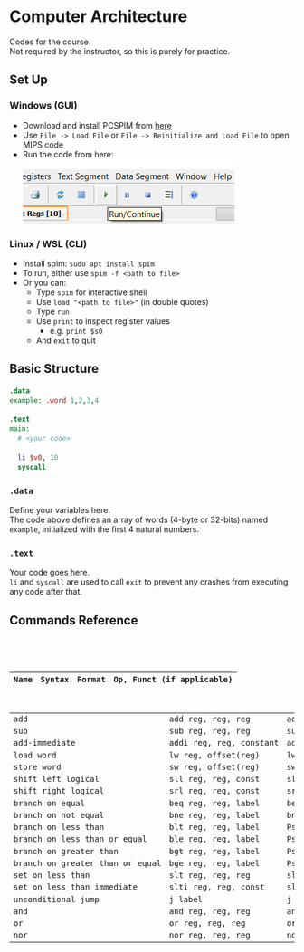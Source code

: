 # Computer Architecture

Codes for the course. <br>
Not required by the instructor, so this is purely for practice.

## Set Up

### Windows (GUI)

- Download and install PCSPIM from <a href="https://sourceforge.net/projects/spimsimulator/files/latest/download">here</a>
- Use `File -> Load File` or `File -> Reinitialize and Load File` to open MIPS code
- Run the code from here: <br> ![click green arrow to run code](readme_img/run_code.png)

### Linux / WSL (CLI)

- Install spim: `sudo apt install spim`
- To run, either use `spim -f <path to file>`
- Or you can:
  - Type `spim` for interactive shell
  - Use `load "<path to file>"` (in double quotes)
  - Type `run`
  - Use `print` to inspect register values
    - e.g. `print $s0`
  - And `exit` to quit

## Basic Structure

```mips
.data
example: .word 1,2,3,4

.text
main:
  # <your code>

  li $v0, 10
  syscall
```

### `.data`

Define your variables here. <br>
The code above defines an array of words (4-byte or 32-bits) named `example`, initialized with the first 4 natural numbers.

### `.text`

Your code goes here. <br>
`li` and `syscall` are used to call `exit` to prevent any crashes from executing any code after that.

## Commands Reference

<pre>
<table>

  <thead>
    <th>Name</th>
    <th>Syntax</th>
    <th>Format</th>
    <th>Op, Funct (if applicable)</th>
  </thead>

  <tbody>
      <tr>
        <td>add</td>
        <td>add reg, reg, reg</td>
        <td>add rd, rs, rt</td>
        <td>0, 32</td>
      </tr>
      <tr>
        <td>sub</td>
        <td>sub reg, reg, reg</td>
        <td>sub rd, rs, rt</td>
        <td>0, 34</td>
      </tr>
      <tr>
        <td>add-immediate</td>
        <td>addi reg, reg, constant</td>
        <td>addi rd, rs, immediate</td>
        <td>8</td>
      </tr>

      <tr>
        <td>load word</td>
        <td>lw reg, offset(reg)</td>
        <td>lw rt, immediate(rs)</td>
        <td>35</td>
      </tr>
      <tr>
        <td>store word</td>
        <td>sw reg, offset(reg)</td>
        <td>sw rt, immediate(rs)</td>
        <td>43</td>
      </tr>

      <tr>
        <td>shift left logical</td>
        <td>sll reg, reg, const</td>
        <td>sll rd, rt, shamt</td>
        <td>0, 0</td>
      </tr>
      <tr>
        <td>shift right logical</td>
        <td>srl reg, reg, const</td>
        <td>srl rd, rt, shamt</td>
        <td>0, 2</td>
      </tr>

      <tr>
        <td>branch on equal</td>
        <td>beq reg, reg, label</td>
        <td>beq rs, rt, address</td>
        <td>4</td>
      </tr>
      <tr>
        <td>branch on not equal</td>
        <td>bne reg, reg, label</td>
        <td>bne rs, rt, address</td>
        <td>5</td>
      </tr>

      <tr>
        <td>branch on less than</td>
        <td>blt reg, reg, label</td>
        <td>Pseudo-instruction</td>
        <td>Pseudo-instruction</td>
      </tr>
      <tr>
        <td>branch on less than or equal</td>
        <td>ble reg, reg, label</td>
        <td>Pseudo-instruction</td>
        <td>Pseudo-instruction</td>
      </tr>
      <tr>
        <td>branch on greater than</td>
        <td>bgt reg, reg, label</td>
        <td>Pseudo-instruction</td>
        <td>Pseudo-instruction</td>
      </tr>
      <tr>
        <td>branch on greater than or equal</td>
        <td>bge reg, reg, label</td>
        <td>Pseudo-instruction</td>
        <td>Pseudo-instruction</td>
      </tr>

      <tr>
        <td>set on less than</td>
        <td>slt reg, reg, reg</td>
        <td>slt rd, rs, rt</td>
        <td>0, 42</td>
      </tr>
      <tr>
        <td>set on less than immediate</td>
        <td>slti reg, reg, const</td>
        <td>slti rd, rs, immediate</td>
        <td>10</td>
      </tr>

      <tr>
        <td>unconditional jump</td>
        <td>j label</td>
        <td>j address</td>
        <td>2</td>
      </tr>

      <tr>
        <td>and</td>
        <td>and reg, reg, reg</td>
        <td>and rd, rs, rt</td>
        <td>0, 36</td>
      </tr>
      <tr>
        <td>or</td>
        <td>or reg, reg, reg</td>
        <td>or rd, rs, rt</td>
        <td>0, 37</td>
      </tr>
      <tr>
        <td>nor</td>
        <td>nor reg, reg, reg</td>
        <td>nor rd, rs, rt</td>
        <td>0, 39</td>
      </tr>

  </tbody>

</table>
</pre>
